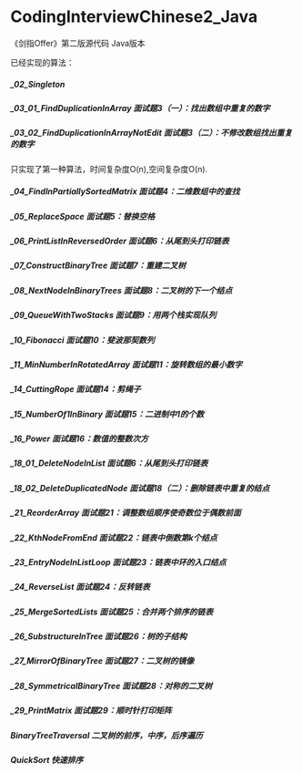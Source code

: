 # CodingInterviewChinese2_Java
《剑指Offer》第二版源代码 Java版本

已经实现的算法：
##### _02_Singleton
##### _03_01_FindDuplicationInArray 面试题3（一）：找出数组中重复的数字
##### _03_02_FindDuplicationInArrayNotEdit 面试题3（二）：不修改数组找出重复的数字
只实现了第一种算法，时间复杂度O(n),空间复杂度O(n).
##### _04_FindInPartiallySortedMatrix 面试题4：二维数组中的查找
##### _05_ReplaceSpace 面试题5：替换空格
##### _06_PrintListInReversedOrder 面试题6：从尾到头打印链表
##### _07_ConstructBinaryTree 面试题7：重建二叉树
##### _08_NextNodeInBinaryTrees 面试题8：二叉树的下一个结点
##### _09_QueueWithTwoStacks 面试题9：用两个栈实现队列
##### _10_Fibonacci 面试题10：斐波那契数列
##### _11_MinNumberInRotatedArray 面试题11：旋转数组的最小数字
##### _14_CuttingRope 面试题14：剪绳子
##### _15_NumberOf1InBinary 面试题15：二进制中1的个数
##### _16_Power 面试题16：数值的整数次方
##### _18_01_DeleteNodeInList 面试题6：从尾到头打印链表
##### _18_02_DeleteDuplicatedNode 面试题18（二）：删除链表中重复的结点
##### _21_ReorderArray 面试题21：调整数组顺序使奇数位于偶数前面
##### _22_KthNodeFromEnd 面试题22：链表中倒数第k个结点
##### _23_EntryNodeInListLoop 面试题23：链表中环的入口结点
##### _24_ReverseList 面试题24：反转链表
##### _25_MergeSortedLists 面试题25：合并两个排序的链表
##### _26_SubstructureInTree 面试题26：树的子结构
##### _27_MirrorOfBinaryTree 面试题27：二叉树的镜像
##### _28_SymmetricalBinaryTree 面试题28：对称的二叉树
##### _29_PrintMatrix 面试题29：顺时针打印矩阵

##### BinaryTreeTraversal 二叉树的前序，中序，后序遍历
##### QuickSort 快速排序